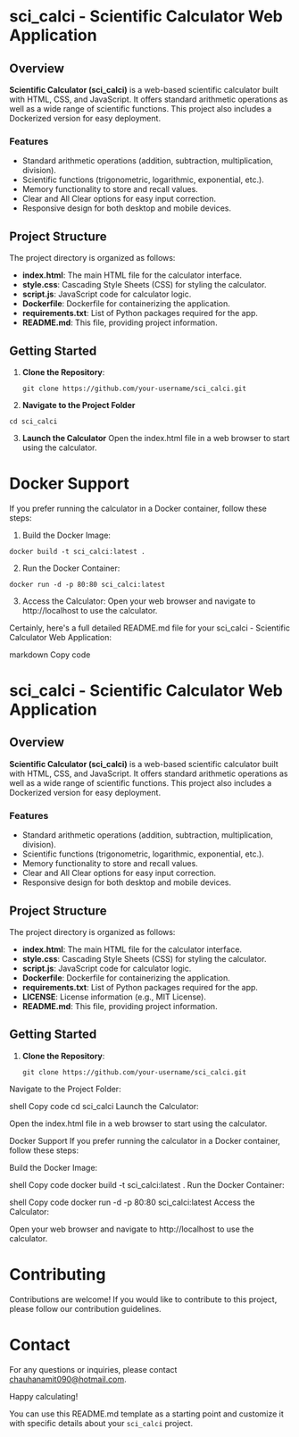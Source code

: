 # sci_calci - Scientific Calculator Web Application

## Overview

**Scientific Calculator (sci_calci)** is a web-based scientific calculator built with HTML, CSS, and JavaScript. It offers standard arithmetic operations as well as a wide range of scientific functions. This project also includes a Dockerized version for easy deployment.

### Features

- Standard arithmetic operations (addition, subtraction, multiplication, division).
- Scientific functions (trigonometric, logarithmic, exponential, etc.).
- Memory functionality to store and recall values.
- Clear and All Clear options for easy input correction.
- Responsive design for both desktop and mobile devices.

## Project Structure

The project directory is organized as follows:

- **index.html**: The main HTML file for the calculator interface.
- **style.css**: Cascading Style Sheets (CSS) for styling the calculator.
- **script.js**: JavaScript code for calculator logic.
- **Dockerfile**: Dockerfile for containerizing the application.
- **requirements.txt**: List of Python packages required for the app.
- **README.md**: This file, providing project information.

## Getting Started

1. **Clone the Repository**:
   ```shell
   git clone https://github.com/your-username/sci_calci.git
   ```

3.  **Navigate to the Project Folder**
   ```shell
   cd sci_calci
  ```
3. **Launch the Calculator**
Open the index.html file in a web browser to start using the calculator.

# Docker Support

If you prefer running the calculator in a Docker container, follow these steps:

1. Build the Docker Image:
  ```shell
  docker build -t sci_calci:latest .
  ```
2. Run the Docker Container:
  ```shell
  docker run -d -p 80:80 sci_calci:latest
  ```
3. Access the Calculator:
Open your web browser and navigate to http://localhost to use the calculator.


Certainly, here's a full detailed README.md file for your sci_calci - Scientific Calculator Web Application:

markdown
Copy code
# sci_calci - Scientific Calculator Web Application

## Overview

**Scientific Calculator (sci_calci)** is a web-based scientific calculator built with HTML, CSS, and JavaScript. It offers standard arithmetic operations as well as a wide range of scientific functions. This project also includes a Dockerized version for easy deployment.

### Features

- Standard arithmetic operations (addition, subtraction, multiplication, division).
- Scientific functions (trigonometric, logarithmic, exponential, etc.).
- Memory functionality to store and recall values.
- Clear and All Clear options for easy input correction.
- Responsive design for both desktop and mobile devices.

## Project Structure

The project directory is organized as follows:

- **index.html**: The main HTML file for the calculator interface.
- **style.css**: Cascading Style Sheets (CSS) for styling the calculator.
- **script.js**: JavaScript code for calculator logic.
- **Dockerfile**: Dockerfile for containerizing the application.
- **requirements.txt**: List of Python packages required for the app.
- **LICENSE**: License information (e.g., MIT License).
- **README.md**: This file, providing project information.

## Getting Started

1. **Clone the Repository**:

   ```shell
   git clone https://github.com/your-username/sci_calci.git
Navigate to the Project Folder:

shell
Copy code
cd sci_calci
Launch the Calculator:

Open the index.html file in a web browser to start using the calculator.

Docker Support
If you prefer running the calculator in a Docker container, follow these steps:

Build the Docker Image:

shell
Copy code
docker build -t sci_calci:latest .
Run the Docker Container:

shell
Copy code
docker run -d -p 80:80 sci_calci:latest
Access the Calculator:

Open your web browser and navigate to http://localhost to use the calculator.

# Contributing
Contributions are welcome! If you would like to contribute to this project, please follow our contribution guidelines.

# Contact
For any questions or inquiries, please contact chauhanamit090@hotmail.com.

Happy calculating!

You can use this README.md template as a starting point and customize it with specific details about your `sci_calci` project.
